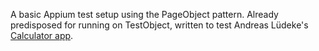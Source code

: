 A basic Appium test setup using the PageObject pattern. Already predisposed for running on TestObject, written to test Andreas Lüdeke's [Calculator app](https://github.com/aluedeke/calculator).
